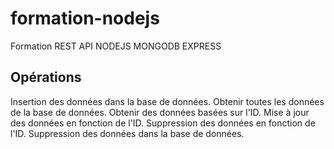 # formation-nodejs
Formation REST API NODEJS MONGODB EXPRESS
## Opérations
Insertion des données dans la base de données.
Obtenir toutes les données de la base de données.
Obtenir des données basées sur l'ID.
Mise à jour des données en fonction de l'ID.
Suppression des données en fonction de l'ID.
Suppression des données dans la base de données.
